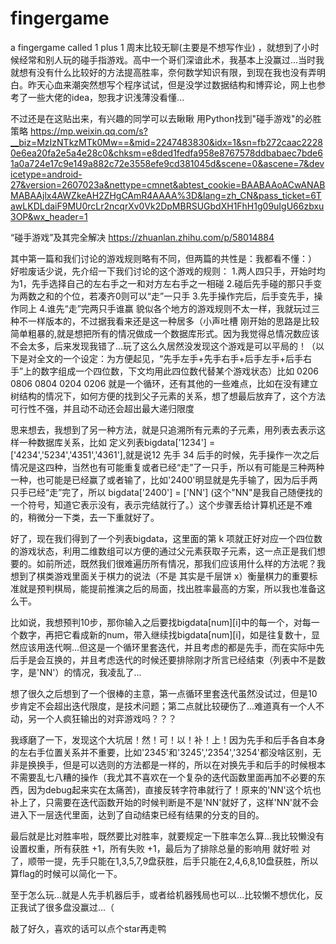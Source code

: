 # fingergame
a fingergame called 1 plus 1
周末比较无聊(主要是不想写作业) ，就想到了小时候经常和别人玩的碰手指游戏。高中一个哥们深谙此术，我基本上没赢过...当时我就想有没有什么比较好的方法提高胜率，奈何数学知识有限，到现在我也没有弄明白。昨天心血来潮突然想写个程序试试，但是没学过数据结构和博弈论，网上也参考了一些大佬的idea，恕我才识浅薄没看懂...

不过还是在这贴出来，有兴趣的同学可以去瞅瞅
用Python找到"碰手游戏"的必胜策略
https://mp.weixin.qq.com/s?__biz=MzIzNTkzMTk0Mw==&mid=2247483830&idx=1&sn=fb272caac22280e6ea20fa2e5a4e28c0&chksm=e8ded1fedfa958e8767578ddbabaec7bde61a0a724e17c9e149a882c72e3558efe9cd381045d&scene=0&ascene=7&devicetype=android-27&version=2607023a&nettype=cmnet&abtest_cookie=BAABAAoACwANABMABAAjlx4AWZkeAH2ZHgCAmR4AAAA%3D&lang=zh_CN&pass_ticket=6TawLKDLdaiF9MU0rcLr2ncqrXv0Vk2DpMBRSUGbdXH1FhH1g09uIgU66zbxu3OP&wx_header=1

“碰手游戏”及其完全解决
https://zhuanlan.zhihu.com/p/58014884

其中第一篇和我们讨论的游戏规则略有不同，但两篇的共性是：我都看不懂：）
好啦废话少说，先介绍一下我们讨论的这个游戏的规则：
1.两人四只手，开始时均为1，先手选择自己的左右手之一和对方左右手之一相碰
2.碰后先手碰的那只手变为两数之和的个位，若凑齐0则可以“走”一只手
3.先手操作完后，后手变先手，操作同上
4.谁先“走”完两只手谁赢
貌似各个地方的游戏规则不太一样，我就玩过三种不一样版本的，不过据我看来还是这一种居多（小声吐槽
刚开始的思路是比较简单粗暴的,就是想把所有的情况做成一个数据库形式。因为我觉得总情况数应该不会太多，后来发现我错了...玩了这么久居然没发现这个游戏是可以平局的！（以下是对全文的一个设定：为方便起见，“先手左手+先手右手+后手左手+后手右手”上的数字组成一个四位数，下文均用此四位数代替某个游戏状态）比如 
0206  0806   0804   0204   0206 
就是一个循环，还有其他的一些难点，比如在没有建立树结构的情况下，如何方便的找到父子元素的关系，想了想最后放弃了，这个方法可行性不强，并且动不动还会超出最大递归限度

思来想去，我想到了另一种方法，就是只追溯所有元素的子元素，用列表去表示这样一种数据库关系，比如 定义列表bigdata['1234'] = ['4234','5234','4351','4361'],就是说12 先手 34 后手的时候，先手操作一次之后情况是这四种，当然也有可能重复或者已经“走”了一只手，所以有可能是三种两种一种，也可能是已经赢了或者输了，比如'2400'明显就是先手输了，因为后手两只手已经“走”完了，所以 bigdata['2400'] = ['NN']  (这个"NN"是我自己随便找的一个符号，知道它表示没有，表示完结就行了。）这个步骤丢给计算机还是不难的，稍微分一下类，去一下重就好了。

好了，现在我们得到了一个列表bigdata，这里面的第 k 项就正好对应一个四位数的游戏状态，利用二维数组可以方便的通过父元素获取子元素，这一点正是我们想要的。如前所述，既然我们很难遍历所有情况，那我们应该用什么样的方法呢？我想到了棋类游戏里面关于棋力的说法（不是 其实是千层饼 x）衡量棋力的重要标准就是预判棋局，能提前推演之后的局面，找出胜率最高的方案，所以我也准备这么干。


比如说，我想预判10步，那你输入之后要找bigdata[num][i]中的每一个，对每一个数字，再把它看成新的num，带入继续找bigdata[num][i]，如是往复数十，显然应该用迭代啊...但这是一个循环里套迭代，并且考虑的都是先手，而在实际中先后手是会互换的，并且考虑迭代的时候还要排除刚才所言已经结束（列表中不是数字，是'NN'）的情况，我凌乱了...

想了很久之后想到了一个很棒的主意，第一点循环里套迭代虽然没试过，但是10步肯定不会超出迭代限度，是技术问题；第二点就比较硬伤了...难道真有一个人不动，另一个人疯狂输出的对弈游戏吗？？？


我琢磨了一下，发现这个大坑居！然！可！以！补！上！因为先手和后手各自本身的左右手位置关系并不重要，比如'2345'和'3245','2354','3254'都没啥区别，无非是换换手，但是可以选则的方法都是一样的，所以在对换先手和后手的时候根本不需要乱七八糟的操作（我尤其不喜欢在一个复杂的迭代函数里面再加不必要的东西，因为debug起来实在太痛苦)，直接反转字符串就行了！原来的'NN'这个坑也补上了，只需要在迭代函数开始的时候判断是不是'NN'就好了，这样'NN'就不会进入下一层迭代里面，达到了自动结束已经有结果的分支的目的。


最后就是比对胜率啦，既然要比对胜率，就要规定一下胜率怎么算...我比较懒没有设置权重，所有获胜   +1，所有失败   +1，最后为了排除总量的影响用   就好啦
对了，顺带一提，先手只能在1,3,5,7,9盘获胜，后手只能在2,4,6,8,10盘获胜，所以算flag的时候可以简化一下。

至于怎么玩...就是人先手机器后手，或者给机器残局也可以...比较懒不想优化，反正我试了很多盘没赢过...（

敲了好久，喜欢的话可以点个star再走鸭
